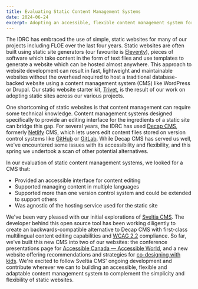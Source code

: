 ```yaml
---
title: Evaluating Static Content Management Systems
date: 2024-06-24
excerpt: Adopting an accessible, flexible content management system for our static websites.
---
```

The IDRC has embraced the use of simple, static websites for many of our projects including FLOE over the last four
years. Static websites are often built using static site generators (our favourite is [Eleventy](https://11ty.dev)),
pieces of software which take content in the form of text files and use templates to generate a website which can be
hosted almost anywhere. This approach to website development can result in fast, lightweight and maintainable websites
without the overhead required to host a traditional database-backed website using a content management system (CMS)
like WordPress or Drupal. Our static website starter kit, [Trivet](https://github.com/fluid-project/trivet), is the
result of our work on adopting static sites across our various projects.

One shortcoming of static websites is that content management can require some technical knowledge. Content management
systems designed specifically to provide an editing interface for the ingredients of a static site can bridge this gap.
For several years, the IDRC has used [Decap CMS](https://decapcms.org/), formerly [Netlify](https://netlify.com/) CMS,
which lets users edit content files stored on version control systems like [GitHub](https://github.com) or [GitLab](https://gitlab.com).
While Decap CMS has served us well, we've encountered some issues with its accessibility and flexibility, and this
spring we undertook a scan of other potential alternatives.

In our evaluation of static content management systems, we looked for a CMS that:

- Provided an accessible interface for content editing
- Supported managing content in multiple languages
- Supported more than one version control system and could be extended to support others
- Was agnostic of the hosting service used for the static site

We've been very pleased with our initial explorations of [Sveltia CMS](https://github.com/sveltia/sveltia-cms). The
developer behind this open source tool has been working diligently to create an backwards-compatible alternative to
Decap CMS with first-class multilingual content editing capabilities and [WCAG 2.2](https://w3c.github.io/wcag/guidelines/22/)
compliance. So far, we've built this new CMS into two of our websites: the conference presentations page for
[Accessible Canada — Accessible World](https://acaw-cama.idrc.ocadu.ca/), and a new website offering
recommendations and strategies for [co-designing with kids](https://floeproject.org/news/2024-06-10-co-designing-with-children-with-disabilities/).
We're excited to follow Sveltia CMS' ongoing development and contribute wherever we can to building an accessible,
flexible and adaptable content management system to complement the simplicity and flexibility of static websites.
